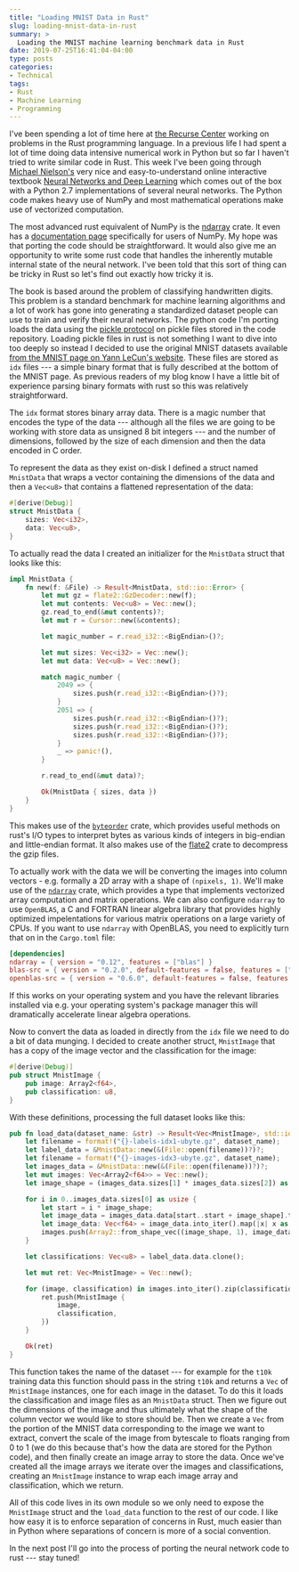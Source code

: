 ```yaml
---
title: "Loading MNIST Data in Rust"
slug: loading-mnist-data-in-rust
summary: >
  Loading the MNIST machine learning benchmark data in Rust
date: 2019-07-25T16:41:04-04:00
type: posts
categories:
- Technical
tags:
- Rust
- Machine Learning
- Programming
---
```


I've been spending a lot of time here at [the Recurse
Center](https://recurse.com) working on problems in the Rust programming
language. In a previous life I had spent a lot of time doing data intensive
numerical work in Python but so far I haven't tried to write similar code in
Rust. This week I've been going through [Michael
Nielson's](http://michaelnielsen.org/) very nice and easy-to-understand online
interactive textbook [Neural Networks and Deep
Learning](http://neuralnetworksanddeeplearning.com/) which comes out of the box
with a Python 2.7 implementations of several neural networks. The Python code
makes heavy use of NumPy and most mathematical operations make use of
vectorized computation.

The most advanced rust equivalent of NumPy is the
[ndarray](https://docs.rs/ndarray/0.12.1/ndarray/) crate. It even has a
[documentation
page](https://docs.rs/ndarray/0.12.1/ndarray/doc/ndarray_for_numpy_users/index.html)
specifically for users of NumPy. My hope was that porting the code should be
straightforward. It would also give me an opportunity to write some rust code
that handles the inherently mutable internal state of the neural network. I've
been told that this sort of thing can be tricky in Rust so let's find out
exactly how tricky it is.

The book is based around the problem of classifying handwritten digits. This
problem is a standard benchmark for machine learning algorithms and a lot of
work has gone into generating a standardized dataset people can use to train and
verify their neural networks. The python code I'm porting loads the data using
the [pickle protocol](https://docs.python.org/3/library/pickle.html) on pickle
files stored in the code repository. Loading pickle files in rust is not
something I want to dive into too deeply so instead I decided to use the
original MNIST datasets available [from the MNIST page on Yann LeCun's
website](http://yann.lecun.com/exdb/mnist/). These files are stored as `idx`
files --- a simple binary format that is fully described at the bottom of the
MNIST page. As previous readers of my blog know I have a little bit of
experience parsing binary formats with rust so this was relatively
straightforward.

The `idx` format stores binary array data. There is a magic number that encodes
the type of the data --- although all the files we are going to be working with
store data as unsigned 8 bit integers --- and the number of dimensions, followed
by the size of each dimension and then the data encoded in C order.

To represent the data as they exist on-disk I defined a struct named `MnistData`
that wraps a vector containing the dimensions of the data and then a `Vec<u8>`
that contains a flattened representation of the data:

```rust
#[derive(Debug)]
struct MnistData {
    sizes: Vec<i32>,
    data: Vec<u8>,
}
```

To actually read the data I created an initializer for the `MnistData`
struct that looks like this:

```rust
impl MnistData {
    fn new(f: &File) -> Result<MnistData, std::io::Error> {
        let mut gz = flate2::GzDecoder::new(f);
        let mut contents: Vec<u8> = Vec::new();
        gz.read_to_end(&mut contents)?;
        let mut r = Cursor::new(&contents);

        let magic_number = r.read_i32::<BigEndian>()?;

        let mut sizes: Vec<i32> = Vec::new();
        let mut data: Vec<u8> = Vec::new();

        match magic_number {
            2049 => {
                sizes.push(r.read_i32::<BigEndian>()?);
            }
            2051 => {
                sizes.push(r.read_i32::<BigEndian>()?);
                sizes.push(r.read_i32::<BigEndian>()?);
                sizes.push(r.read_i32::<BigEndian>()?);
            }
            _ => panic!(),
        }

        r.read_to_end(&mut data)?;

        Ok(MnistData { sizes, data })
    }
}
```

This makes use of the [`byteorder`](https://crates.io/crates/byteorder) crate,
which provides useful methods on rust's I/O types to interpret bytes as various
kinds of integers in big-endian and little-endian format. It also makes use of
the [flate2](https://crates.io/crates/flate2) crate to decompress the gzip
files.

To actually work with the data we will be converting the images into column
vectors - e.g. formally a 2D array with a shape of `(npixels, 1)`. We'll make
use of the [`ndarray`](https://docs.rs/ndarray/0.12.1/ndarray/) crate, which
provides a type that implements vectorized array computation and matrix
operations. We can also configure `ndarray` to use `OpenBLAS`, a C and FORTRAN
linear algebra library that provides highly optimized impelentations for various
matrix operations on a large variety of CPUs. If you want to use `ndarray` with
OpenBLAS, you need to explicitly turn that on in the `Cargo.toml` file:

```toml
[dependencies]
ndarray = { version = "0.12", features = ["blas"] }
blas-src = { version = "0.2.0", default-features = false, features = ["openblas"] }
openblas-src = { version = "0.6.0", default-features = false, features = ["cblas", "system"] }
```

If this works on your operating system and you have the relevant libraries
installed via e.g. your operating system's package manager this will
dramatically accelerate linear algebra operations.

Now to convert the data as loaded in directly from the `idx` file we need to do
a bit of data munging. I decided to create another struct, `MnistImage` that has
a copy of the image vector and the classification for the image:

```rust
#[derive(Debug)]
pub struct MnistImage {
    pub image: Array2<f64>,
    pub classification: u8,
}
```

With these definitions, processing the full dataset looks like this:

```rust
pub fn load_data(dataset_name: &str) -> Result<Vec<MnistImage>, std::io::Error> {
    let filename = format!("{}-labels-idx1-ubyte.gz", dataset_name);
    let label_data = &MnistData::new(&(File::open(filename))?)?;
    let filename = format!("{}-images-idx3-ubyte.gz", dataset_name);
    let images_data = &MnistData::new(&(File::open(filename))?)?;
    let mut images: Vec<Array2<f64>> = Vec::new();
    let image_shape = (images_data.sizes[1] * images_data.sizes[2]) as usize;

    for i in 0..images_data.sizes[0] as usize {
        let start = i * image_shape;
        let image_data = images_data.data[start..start + image_shape].to_vec();
        let image_data: Vec<f64> = image_data.into_iter().map(|x| x as f64 / 255.).collect();
        images.push(Array2::from_shape_vec((image_shape, 1), image_data).unwrap());
    }

    let classifications: Vec<u8> = label_data.data.clone();

    let mut ret: Vec<MnistImage> = Vec::new();

    for (image, classification) in images.into_iter().zip(classifications.into_iter()) {
        ret.push(MnistImage {
            image,
            classification,
        })
    }

    Ok(ret)
}
```

This function takes the name of the dataset --- for example for the `t10k`
training data this function should pass in the string `t10k` and returns a `Vec`
of `MnistImage` instances, one for each image in the dataset. To do this it
loads the classification and image files as an `MnistData` struct. Then we
figure out the dimensions of the image and thus ultimately what the shape of the
column vector we would like to store should be. Then we create a `Vec` from the
portion of the MNIST data corresponding to the image we want to extract, convert
the scale of the image from bytescale to floats ranging from 0 to 1 (we do this
because that's how the data are stored for the Python code), and then finally
create an image array to store the data. Once we've created all the image arrays
we iterate over the images and classifications, creating an `MnistImage`
instance to wrap each image array and classification, which we return.

All of this code lives in its own module so we only need to expose the
`MnistImage` struct and the `load_data` function to the rest of our code. I like
how easy it is to enforce separation of concerns in Rust, much easier than in
Python where separations of concern is more of a social convention.

In the next post I'll go into the process of porting the neural network code to
rust --- stay tuned!
